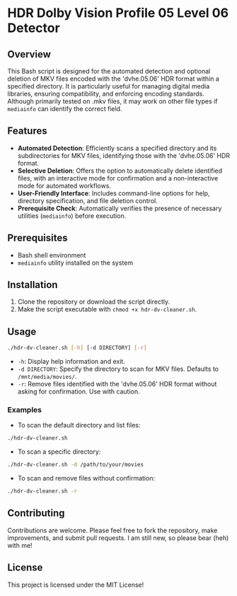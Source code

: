 
# HDR Dolby Vision Profile 05 Level 06 Detector

## Overview

This Bash script is designed for the automated detection and optional deletion of MKV files encoded with the 'dvhe.05.06' HDR format within a specified directory. It is particularly useful for managing digital media libraries, ensuring compatibility, and enforcing encoding standards. Although primarily tested on .mkv files, it may work on other file types if `mediainfo` can identify the correct field.

## Features

- **Automated Detection**: Efficiently scans a specified directory and its subdirectories for MKV files, identifying those with the 'dvhe.05.06' HDR format.
- **Selective Deletion**: Offers the option to automatically delete identified files, with an interactive mode for confirmation and a non-interactive mode for automated workflows.
- **User-Friendly Interface**: Includes command-line options for help, directory specification, and file deletion control.
- **Prerequisite Check**: Automatically verifies the presence of necessary utilities (`mediainfo`) before execution.

## Prerequisites

- Bash shell environment
- `mediainfo` utility installed on the system

## Installation

1. Clone the repository or download the script directly.
2. Make the script executable with `chmod +x hdr-dv-cleaner.sh`.

## Usage

```bash
./hdr-dv-cleaner.sh [-h] [-d DIRECTORY] [-r]
```

- `-h`: Display help information and exit.
- `-d DIRECTORY`: Specify the directory to scan for MKV files. Defaults to `/mnt/media/movies/`.
- `-r`: Remove files identified with the 'dvhe.05.06' HDR format without asking for confirmation. Use with caution.

### Examples

- To scan the default directory and list files:

```bash
./hdr-dv-cleaner.sh
```

- To scan a specific directory:

```bash
./hdr-dv-cleaner.sh -d /path/to/your/movies
```

- To scan and remove files without confirmation:

```bash
./hdr-dv-cleaner.sh -r
```

## Contributing

Contributions are welcome. Please feel free to fork the repository, make improvements, and submit pull requests. I am still new, so please bear (heh) with me!

## License

This project is licensed under the MIT License!
